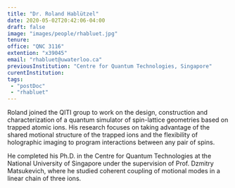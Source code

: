 ```yaml
---
title: "Dr. Roland Hablützel"
date: 2020-05-02T20:42:06-04:00
draft: false
image: "images/people/rhabluet.jpg"
tenure: 
office: "QNC 3116"
extention: "x39045"
email: "rhabluet@uwaterloo.ca"
previousInstitution: "Centre for Quantum Technologies, Singapore"
curentInstitution: 
tags:
 - "postDoc"
 - "rhabluet"
---
```


Roland joined the QITI group to work on the design, construction and characterization of a quantum simulator of spin-lattice geometries based on trapped atomic ions. His research focuses on taking advantage of the shared motional structure of the trapped ions and the flexibility of holographic imaging to program interactions between any pair of spins.

He completed his Ph.D. in the Centre for Quantum Technologies at the National University of Singapore under the supervision of Prof. Dzmitry Matsukevich, where he studied coherent coupling of motional modes in a linear chain of three ions.